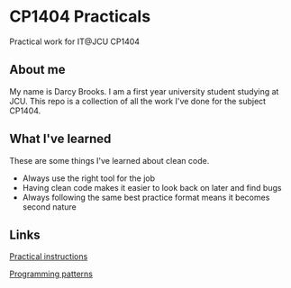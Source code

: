 # CP1404 Practicals

Practical work for IT@JCU CP1404

## About me

My name is Darcy Brooks. I am a first year university student studying at JCU.
This repo is a collection of all the work I've done for the subject CP1404.

## What I've learned

These are some things I've learned about clean code.

- Always use the right tool for the job
- Having clean code makes it easier to look back on later and find bugs
- Always following the same best practice format means it becomes second nature

## Links

[Practical instructions](https://github.com/CP1404/Practicals)

[Programming patterns](https://github.com/CP1404/Starter/wiki/Programming-Patterns)